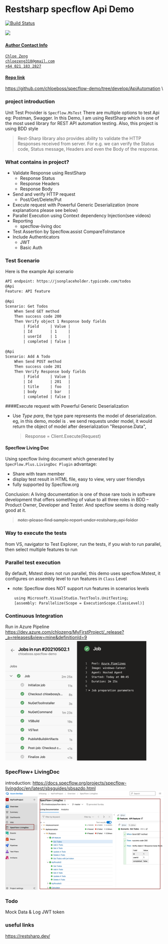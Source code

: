 # Restsharp specflow Api Demo
[![Build Status](https://dev.azure.com/chlozeng/MyFirstProject/_apis/build/status/chloeboss.specflow-demo?branchName=master)](https://dev.azure.com/chlozeng/MyFirstProject/_build/latest?definitionId=10&branchName=master)

<a href="https://dev.azure.com/chlozeng/MyFirstProject/_dashboards/dashboard/0b27603f-ca0a-4ddd-a108-85bae3788ac8"><img src="https://vsrm.dev.azure.com/chlozeng/_apis/public/Release/badge/d03ef986-5372-4396-a097-e68e1d803625/15/15"/>

#### Author Contact Info
```
Chloe Zeng
chloezeng310@gmail.com
+64 021 183 2827
```

#### Repo link
https://github.com/chloeboss/specflow-demo/tree/develop/ApiAutomation \

### project introduction
Unit Test Provider is `Specflow.MsTest`
There are multiple options to test Api eg: Postman, Swagger. In this Demo, I am using RestSharp which is one of the most used library for REST API automation testing. Also, this project is using BDD style
> Rest-Sharp library also provides ability to validate the HTTP Responses received from server. For e.g. we can verify the Status code, Status message, Headers and even the Body of the response.

### What contains in project?
* Validate Response using RestSharp
  * Response Status
  * Response Headers
  * Response Body
* Send and verify HTTP request
  * Post/Get/Delete/Put
* Execute request with Powerful Generic Deserialization (more explanations please see below)
* Parallel Execution using Context dependency Injection(see videos)
* Reporting 
  * specflow-living doc
* Test Assertion by Specflow.assist CompareToInstance
* Include Authenticators
  * JWT
  * Basic Auth

### Test Scenario
Here is the example Api scenario
```Gherkin 
API endpoint: https://jsonplaceholder.typicode.com/todos
@Api
Feature: API feature

@Api
Scenario: Get Todos
	When Send GET method
	Then success code 200
	Then Verify object 1 Response body fields 
	    | Field     | Value |
        | Id        | 1     |
        | userId    | 1     |
        | completed | false |

@Api
Scenario: Add A Todo
	When Send POST method
	Then success code 201
	Then Verify Response body fields
        | Field     | Value |
        | Id        | 201   |
        | title     | foo   |
        | body      | bar   |
        | completed | false |
```

####Execute request with Powerful Generic Deserialization
* Use _*Type para*_, the type pare represents the model of deserialization.
  eg, in this demo, model is <Todo>. we send requests under model, it would return the object of model after deserialization "Response.Data",
  >Response = Client.Execute<Todo>(Request)

#### Specflow Living Doc
Using specflow living document which generated by `SpecFlow.Plus.LivingDoc Plugin`
advantage: 
  * Share with team member
  * display test result in HTML file, easy to view, very user friendlys
  * fully supported by Specflow.org

Conclusion: A living documentation is one of those rare tools in software development that offers something of value to all three roles in BDD – Product Owner, Developer and Tester.
And specflow seems is doing really good at it.
> ~~note: please find sample report under restsharp_api folder~~

### Way to execute the tests
from VS, navigator to Test Explorer, run the tests, if you wish to run parallel, then select multiple features to run

### Parallel test execution
By default, Mstest does not run parallel, this demo uses specflow.Mstest, it configures on assembly level to run features in `Class` Level
  * note: Specflow does NOT support run features in scenarios levels
  ```
      using Microsoft.VisualStudio.TestTools.UnitTesting;
      [assembly: Parallelize(Scope = ExecutionScope.ClassLevel)]
  ```

### Continuous Integration
Run in Azure Pipeline
https://dev.azure.com/chlozeng/MyFirstProject/_release?_a=releases&view=mine&definitionId=9
<img src="images/specflow_demo_azure.png" alt="specflow_demo_azure" width="450"/>

### SpecFlow+ LivingDoc
introduction: https://docs.specflow.org/projects/specflow-livingdoc/en/latest/sbsguides/sbsazdo.html
<img src="images/specflowLiving-api.png" alt="specflowLiving-api" width="800"/>



### Todo
Mock Data & Log
JWT token

### useful links
https://restsharp.dev/

